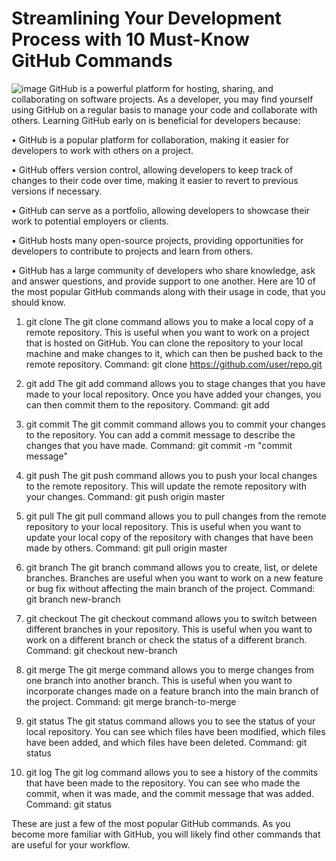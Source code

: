 # Streamlining Your Development Process with 10 Must-Know GitHub Commands

![image](https://user-images.githubusercontent.com/95959167/218810704-bb3a993b-893e-4a7b-808b-3ce7273f09b2.png)
GitHub is a powerful platform for hosting, sharing, and collaborating on software projects. As a developer, you may find yourself using GitHub on a regular basis to manage your code and collaborate with others. Learning GitHub early on is beneficial for developers because:

•	GitHub is a popular platform for collaboration, making it easier for developers to work with others on a project.

•	GitHub offers version control, allowing developers to keep track of changes to their code over time, making it easier to revert to previous versions if necessary.

•	GitHub can serve as a portfolio, allowing developers to showcase their work to potential employers or clients.

•	GitHub hosts many open-source projects, providing opportunities for developers to contribute to projects and learn from others.

•	GitHub has a large community of developers who share knowledge, ask and answer questions, and provide support to one another. 
Here are 10 of the most popular GitHub commands along with their usage in code, that you should know.


1.	git clone
The git clone command allows you to make a local copy of a remote repository. This is useful when you want to work on a project that is hosted on GitHub. You can clone the repository to your local machine and make changes to it, which can then be pushed back to the remote repository.
Command: git clone https://github.com/user/repo.git

2.	git add
The git add command allows you to stage changes that you have made to your local repository. Once you have added your changes, you can then commit them to the repository.
	Command: git add 
	
3.	git commit
The git commit command allows you to commit your changes to the repository. You can add a commit message to describe the changes that you have made.
	Command: git commit -m "commit message"
	
4.	git push
The git push command allows you to push your local changes to the remote repository. This will update the remote repository with your changes.
	Command: git push origin master

5.	git pull
The git pull command allows you to pull changes from the remote repository to your local repository. This is useful when you want to update your local copy of the repository with changes that have been made by others.
	Command: git pull origin master
	
6.	git branch
The git branch command allows you to create, list, or delete branches. Branches are useful when you want to work on a new feature or bug fix without affecting the main branch of the project.
	Command: git branch new-branch
	
7.	git checkout
The git checkout command allows you to switch between different branches in your repository. This is useful when you want to work on a different branch or check the status of a different branch.
	Command: git checkout new-branch
	
8.	git merge
The git merge command allows you to merge changes from one branch into another branch. This is useful when you want to incorporate changes made on a feature branch into the main branch of the project.
	Command: git merge branch-to-merge
	
9.	git status
The git status command allows you to see the status of your local repository. You can see which files have been modified, which files have been added, and which files have been deleted.
	Command: git status
	
10.	git log
The git log command allows you to see a history of the commits that have been made to the repository. You can see who made the commit, when it was made, and the commit message that was added.
	Command: git status
	
These are just a few of the most popular GitHub commands. As you become more familiar with GitHub, you will likely find other commands that are useful for your workflow.





